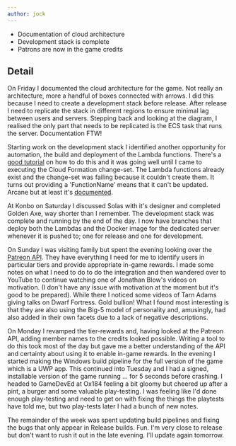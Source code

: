 ```yaml
---
author: jock
---
```

* Documentation of cloud architecture
* Development stack is complete
* Patrons are now in the game credits

## Detail

On Friday I documented the cloud architecture for the game. Not really an architecture, more a handful of boxes connected with arrows. I did this because I need to create a development stack before release. After release I need to replicate the stack in different regions to ensure minimal lag between users and servers. Stepping back and looking at the diagram, I realised the only part that needs to be replicated is the ECS task that runs the server. Documentation FTW!

Starting work on the development stack I identified another opportunity for automation, the build and deployment of the Lambda functions. There's a [good tutorial](https://docs.aws.amazon.com/lambda/latest/dg/build-pipeline.html) on how to do this and it was going well until I came to executing the Cloud Formation change-set. The Lambda functions already exist and the change-set was failing because it couldn't create them. It turns out providing a 'FunctionName' means that it can't be updated. Arcane but at least it's [documented](https://docs.aws.amazon.com/AWSCloudFormation/latest/UserGuide/aws-resource-lambda-function.html#cfn-lambda-function-functionname).

At Konbo on Saturday I discussed Solas with it's designer and completed Golden Axe, way shorter than I remember. The development stack was complete and running by the end of the day. I now have branches that deploy both the Lambdas and the Docker image for the dedicated server whenever it is pushed to; one for release and one for development.

On Sunday I was visiting family but spent the evening looking over the [Patreon API](https://docs.patreon.com/#introduction). They have everything I need for me to identify users in particular tiers and provide appropriate in-game rewards. I made some notes on what I need to do to do the integration and then wandered over to YouTube to continue watching one of Jonathan Blow's videos on motivation. (I don't have any issue with motivation at the moment but it's good to be prepared). While there I noticed some videos of Tarn Adams giving talks on Dwarf Fortress. Gold bullion! What I found most interesting is that they are also using the Big-5 model of personality and, amusingly, had also added in their own facets due to a lack of negative descriptions.

On Monday I revamped the tier-rewards and, having looked at the Patreon API, adding member names to the credits looked possible. Writing a tool to do this took most of the day but gave me a better understanding of the API and certainty about using it to enable in-game rewards. In the evening I started making the Windows build pipeline for the full version of the game which is a UWP app. This continued into Tuesday and I had a signed, installable version of the game running ... for 5 seconds before crashing. I headed to GameDevEd at Ox184 feeling a bit gloomy but cheered up after a pint, a burger and some valuable play-testing. I was feeling like I'd done enough play-testing and need to get on with fixing the things the playtests have told me, but two play-tests later I had a bunch of new notes.

The remainder of the week was spent updating build pipelines and fixing the bugs that only appear in Release builds. Fun. I'm very close to release but don't want to rush it out in the late evening. I'll update again tomorrow.
